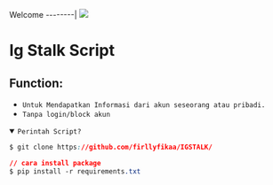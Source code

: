 Welcome
--------|
![](https://media1.tenor.com/m/HNcG3X-Og7wAAAAC/welcome-anime.gif)

# Ig Stalk Script
## Function:
- `Untuk Mendapatkan Informasi dari akun seseorang atau pribadi.`
- `Tanpa login/block akun`


<details open><summary><code>Perintah Script?</code></summary>

```css
$ git clone https://github.com/firllyfikaa/IGSTALK/

// cara install package
$ pip install -r requirements.txt 
```
</details>

